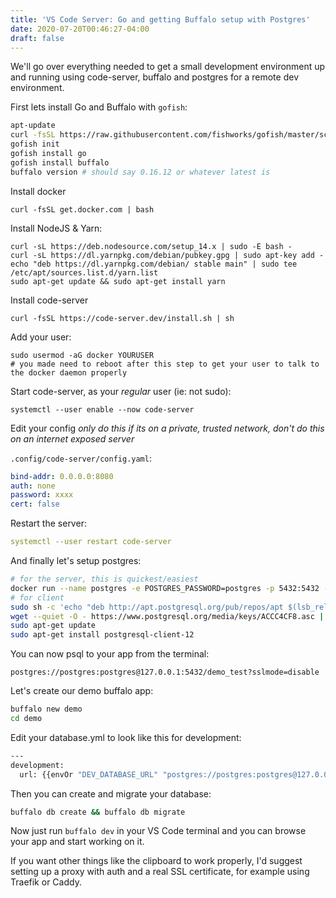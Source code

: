 ```yaml
---
title: 'VS Code Server: Go and getting Buffalo setup with Postgres'
date: 2020-07-20T00:46:27-04:00
draft: false
---
```


We'll go over everything needed to get a small development environment up and running using code-server, buffalo and postgres for a remote dev environment.

First lets install Go and Buffalo with `gofish`:

```bash 
apt-update
curl -fsSL https://raw.githubusercontent.com/fishworks/gofish/master/scripts/install.sh | bash
gofish init
gofish install go 
gofish install buffalo
buffalo version # should say 0.16.12 or whatever latest is
```

Install docker

    curl -fsSL get.docker.com | bash
    
Install NodeJS & Yarn:

    curl -sL https://deb.nodesource.com/setup_14.x | sudo -E bash -
    curl -sL https://dl.yarnpkg.com/debian/pubkey.gpg | sudo apt-key add -
    echo "deb https://dl.yarnpkg.com/debian/ stable main" | sudo tee /etc/apt/sources.list.d/yarn.list
    sudo apt-get update && sudo apt-get install yarn


Install code-server

    curl -fsSL https://code-server.dev/install.sh | sh
    
Add your user:

    sudo usermod -aG docker YOURUSER
    # you made need to reboot after this step to get your user to talk to the docker daemon properly


Start code-server, as your *regular* user (ie: not sudo):

    systemctl --user enable --now code-server

Edit your config *only do this if its on a private, trusted network, don't do
this on an internet exposed server*

`.config/code-server/config.yaml`:

```yaml
bind-addr: 0.0.0.0:8080
auth: none
password: xxxx
cert: false
```

Restart the server:

```yaml 
systemctl --user restart code-server
```

And finally let's setup postgres:

```bash 
# for the server, this is quickest/easiest
docker run --name postgres -e POSTGRES_PASSWORD=postgres -p 5432:5432 --restart=always -d postgres
# for client
sudo sh -c 'echo "deb http://apt.postgresql.org/pub/repos/apt $(lsb_release -cs)-pgdg main" > /etc/apt/sources.list.d/pgdg.list'
wget --quiet -O - https://www.postgresql.org/media/keys/ACCC4CF8.asc | sudo apt-key add -
sudo apt-get update
sudo apt-get install postgresql-client-12
```

You can now psql to your app from the terminal:

    postgres://postgres:postgres@127.0.0.1:5432/demo_test?sslmode=disable

Let's create our demo buffalo app:

```bash
buffalo new demo
cd demo
```

Edit your database.yml to look like this for development:

```bash 
---
development:
  url: {{envOr "DEV_DATABASE_URL" "postgres://postgres:postgres@127.0.0.1:5432/demo_test?sslmode=disable"}}
```

Then you can create and migrate your database:

```bash
buffalo db create && buffalo db migrate
```

Now just run `buffalo dev` in your VS Code terminal and you can browse your app
and start working on it.

If you want other things like the clipboard to work properly, I'd suggest
setting up a proxy with auth and a real SSL certificate, for example using Traefik or Caddy.
